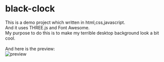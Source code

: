 # black-clock<br>
This is a demo project which written in html,css,javascript.<br>
And it uses THREE.js and Font Awesome.<br>
My purpose to do this is to make my terrible desktop background look a bit cool.<br>
<br>
And here is the preview:<br>
![preview](https://github.com/chkzack/black-clock/preview.png)
